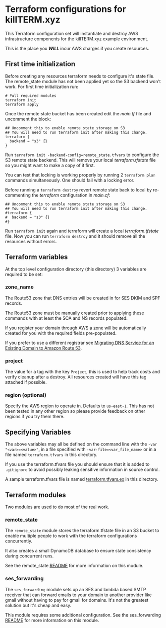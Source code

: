 # Terraform configurations for killTERM.xyz

This Terraform configuration set will instantiate and destroy AWS infrastructure components for the killTERM.xyz example environment.

This is the place you ***WILL*** incur AWS charges if you create resources.

## First time initialization
Before creating any resources terraform needs to configure it's state file. The remote_state module has not been applied yet so the S3 backend won't work. For first time initialization run:

```
# Pull required modules
terraform init
terraform apply
```

Once the remote state bucket has been created edit the *main.tf* file and uncomment the block:

```
## Uncomment this to enable remote state storage on S3
## You will need to run terraform init after making this change.
terraform {
  backend = "s3" {}
} 
```

Run `terraform init -backend-config=remote_state.tfvars` to configure the S3 remote state backend. This will remove your local *terraform.tfstate* file so you might want to make a copy of it first.

You can test that locking is working properly by running 2 `terraform plan` commands simultaneously. One should fail with a locking error.

Before running a `terraform destroy` revert remote state back to local by re-commenting the *terraform* configuration in *main.cf*:

```
## Uncomment this to enable remote state storage on S3
## You will need to run terraform init after making this change.
#terraform {
#  backend = "s3" {}
#} 
```

Run `terraform init` again and terraform will create a local *terraform.tfstate* file. Now you can run `terraform destroy` and it should remove all the resources without errors.

## Terraform variables

At the top level configuration directory (this directory) 3 variables are required to be set:

### zone_name

The Route53 zone that DNS entries will be created in for SES DKIM and SPF records.

The Route53 zone must be manually created prior to applying these commands with at least the SOA and NS records populated.

If you register your domain through AWS a zone will be automatically created for you with the required fields pre-populated.

If you prefer to use a different registrar see [Migrating DNS Service for an Existing Domain to Amazon Route 53](https://docs.aws.amazon.com/Route53/latest/DeveloperGuide/MigratingDNS.html).

### project
The value for a tag with the key `Project`, this is used to help track costs and verify cleanup after a destroy. All resources created will have this tag attached if possible.

### region (optional)

Specify the AWS region to operate in. Defaults to `us-east-1`. This has not been tested in any other region so please provide feedback on other regions if you try them there.

## Specifying Variables
The above variables may all be defined on the command line with the `-var "<var>=<value>"`, in a file specified with `-var-file=<var_file_name>` or in a file named `terraform.tfvars` in this directory.

If you use the terraform.tfvars file you should ensure that it is added to `.gitignore` to avoid possibly leaking sensitive information in source control.

A sample terraform.tfvars file is named [terraform.tfvars.ex](terraform.tfvars.ex) in this directory.

## Terraform modules
Two modules are used to do most of the real work.

### remote_state
The `remote_state` module stores the terraform.tfstate file in an S3 bucket to enable multiple people to work with the terraform configurations concurrently.

It also creates a small DynamoDB database to ensure state consistency during concurrent runs.

See the remote_state [README](remote_state/README.md) for more information on this module.

### ses_forwarding
The `ses_forwarding` module sets up an SES and lambda based SMTP receiver that can forward emails to your domain to another provider like gmail without having to pay for gmail for domains. It's not the greatest solution but it's cheap and easy.

This module requires some additional configuration. See the ses_forwarding [README](ses_forwarding/README.md) for more information on this module.
